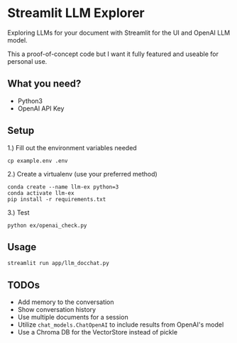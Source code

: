 Streamlit LLM Explorer
===

Exploring LLMs for your document with Streamlit for the UI
and OpenAI LLM model.

This a proof-of-concept code but I want it fully featured and useable
for personal use.


## What you need?

- Python3
- OpenAI API Key


## Setup

1.) Fill out the environment variables needed

```
cp example.env .env
```


2.) Create a virtualenv (use your preferred method)

```
conda create --name llm-ex python=3
conda activate llm-ex
pip install -r requirements.txt
```

3.) Test

```
python ex/openai_check.py
```

## Usage


```
streamlit run app/llm_docchat.py
```


## TODOs

- Add memory to the conversation
- Show conversation history
- Use multiple documents for a session
- Utilize `chat_models.ChatOpenAI` to include results from OpenAI's model
- Use a Chroma DB for the VectorStore instead of pickle
